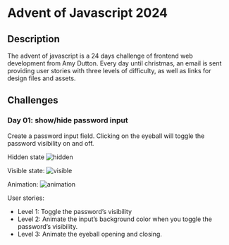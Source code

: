 # Advent of Javascript 2024

## Description

The advent of javascript is a 24 days challenge of frontend web development from Amy Dutton.
Every day until christmas, an email is sent providing user stories with three levels of difficulty, as well as links for design files and assets.

## Challenges

### Day 01: show/hide password input

Create a password input field. Clicking on the eyeball will toggle the password visibility on and off.

Hidden state
![hidden](public/img/images/day01_hidden.jpg)

Visible state:
![visible](public/img/images/day01_visible.jpg)

Animation:
![animation](public/img/images/day01_animation.gif)

User stories:

- Level 1: Toggle the password’s visibility
- Level 2: Animate the input’s background color when you toggle the password’s visibility.
- Level 3: Animate the eyeball opening and closing.
